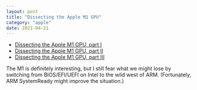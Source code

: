```yaml
---
layout: post
title: "Dissecting the Apple M1 GPU"
category: "apple"
date: 2021-04-21
---
```


- [Dissecting the Apple M1 GPU, part I](https://rosenzweig.io/blog/asahi-gpu-part-1.html)
- [Dissecting the Apple M1 GPU, part II](https://rosenzweig.io/blog/asahi-gpu-part-2.html)
- [Dissecting the Apple M1 GPU, part III](https://rosenzweig.io/blog/asahi-gpu-part-3.html)

The M1 is definitely interesting, but I still fear what we might lose by switching from BIOS/EFI/UEFI on Intel to the wild west of ARM.  (Fortunately, ARM SystemReady might improve the situation.)
